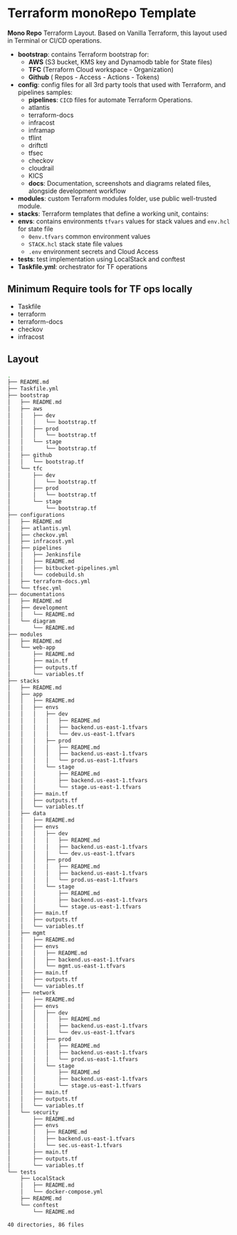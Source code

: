 # Terraform monoRepo Template

**Mono Repo** Terraform Layout. Based on Vanilla Terraform, this layout used in Terminal or CI/CD operations.

- **bootstrap**: contains Terraform bootstrap for:
  - **AWS** (S3 bucket, KMS key and Dynamodb table for State files)
  - **TFC** (Terraform Cloud workspace - Organization)
  - **Github** ( Repos - Access - Actions - Tokens)
- **config**: config files for all 3rd party tools that used with Terraform, and pipelines samples:
  - **pipelines**: `CICD` files for automate Terraform Operations.
  - atlantis
  - terraform-docs
  - infracost
  - inframap
  - tflint
  - driftctl
  - tfsec
  - checkov
  - cloudrail
  - KICS
  - **docs**: Documentation, screenshots and diagrams related files, alongside development workflow
- **modules**: custom Terraform modules folder, use public well-trusted module.
- **stacks**: Terraform templates that define a working unit, contains:
- **envs**: contains environments `tfvars` values for  stack values and `env.hcl` for state file
  - `0env.tfvars` common environment values
  - `STACK.hcl` stack state file values
  - `.env` environment secrets and Cloud Access
- **tests**: test implementation using LocalStack and conftest
- **Taskfile.yml**: orchestrator for TF operations

## Minimum Require tools for TF ops locally

- Taskfile
- terraform
- terraform-docs
- checkov
- infracost

## Layout

```bash
.
├── README.md
├── Taskfile.yml
├── bootstrap
│   ├── README.md
│   ├── aws
│   │   ├── dev
│   │   │   └── bootstrap.tf
│   │   ├── prod
│   │   │   └── bootstrap.tf
│   │   └── stage
│   │       └── bootstrap.tf
│   ├── github
│   │   └── bootstrap.tf
│   └── tfc
│       ├── dev
│       │   └── bootstrap.tf
│       ├── prod
│       │   └── bootstrap.tf
│       └── stage
│           └── bootstrap.tf
├── configurations
│   ├── README.md
│   ├── atlantis.yml
│   ├── checkov.yml
│   ├── infracost.yml
│   ├── pipelines
│   │   ├── Jenkinsfile
│   │   ├── README.md
│   │   ├── bitbucket-pipelines.yml
│   │   └── codebuild.sh
│   ├── terraform-docs.yml
│   └── tfsec.yml
├── documentations
│   ├── README.md
│   ├── development
│   │   └── README.md
│   └── diagram
│       └── README.md
├── modules
│   ├── README.md
│   └── web-app
│       ├── README.md
│       ├── main.tf
│       ├── outputs.tf
│       └── variables.tf
├── stacks
│   ├── README.md
│   ├── app
│   │   ├── README.md
│   │   ├── envs
│   │   │   ├── dev
│   │   │   │   ├── README.md
│   │   │   │   ├── backend.us-east-1.tfvars
│   │   │   │   └── dev.us-east-1.tfvars
│   │   │   ├── prod
│   │   │   │   ├── README.md
│   │   │   │   ├── backend.us-east-1.tfvars
│   │   │   │   └── prod.us-east-1.tfvars
│   │   │   └── stage
│   │   │       ├── README.md
│   │   │       ├── backend.us-east-1.tfvars
│   │   │       └── stage.us-east-1.tfvars
│   │   ├── main.tf
│   │   ├── outputs.tf
│   │   └── variables.tf
│   ├── data
│   │   ├── README.md
│   │   ├── envs
│   │   │   ├── dev
│   │   │   │   ├── README.md
│   │   │   │   ├── backend.us-east-1.tfvars
│   │   │   │   └── dev.us-east-1.tfvars
│   │   │   ├── prod
│   │   │   │   ├── README.md
│   │   │   │   ├── backend.us-east-1.tfvars
│   │   │   │   └── prod.us-east-1.tfvars
│   │   │   └── stage
│   │   │       ├── README.md
│   │   │       ├── backend.us-east-1.tfvars
│   │   │       └── stage.us-east-1.tfvars
│   │   ├── main.tf
│   │   ├── outputs.tf
│   │   └── variables.tf
│   ├── mgmt
│   │   ├── README.md
│   │   ├── envs
│   │   │   ├── README.md
│   │   │   ├── backend.us-east-1.tfvars
│   │   │   └── mgmt.us-east-1.tfvars
│   │   ├── main.tf
│   │   ├── outputs.tf
│   │   └── variables.tf
│   ├── network
│   │   ├── README.md
│   │   ├── envs
│   │   │   ├── dev
│   │   │   │   ├── README.md
│   │   │   │   ├── backend.us-east-1.tfvars
│   │   │   │   └── dev.us-east-1.tfvars
│   │   │   ├── prod
│   │   │   │   ├── README.md
│   │   │   │   ├── backend.us-east-1.tfvars
│   │   │   │   └── prod.us-east-1.tfvars
│   │   │   └── stage
│   │   │       ├── README.md
│   │   │       ├── backend.us-east-1.tfvars
│   │   │       └── stage.us-east-1.tfvars
│   │   ├── main.tf
│   │   ├── outputs.tf
│   │   └── variables.tf
│   └── security
│       ├── README.md
│       ├── envs
│       │   ├── README.md
│       │   ├── backend.us-east-1.tfvars
│       │   └── sec.us-east-1.tfvars
│       ├── main.tf
│       ├── outputs.tf
│       └── variables.tf
└── tests
    ├── LocalStack
    │   ├── README.md
    │   └── docker-compose.yml
    ├── README.md
    └── conftest
        └── README.md

40 directories, 86 files
```
